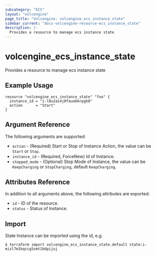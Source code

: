 ```yaml
---
subcategory: "ECS"
layout: "volcengine"
page_title: "Volcengine: volcengine_ecs_instance_state"
sidebar_current: "docs-volcengine-resource-ecs_instance_state"
description: |-
  Provides a resource to manage ecs instance state
---
```

# volcengine_ecs_instance_state
Provides a resource to manage ecs instance state
## Example Usage
```hcl
resource "volcengine_ecs_instance_state" "foo" {
  instance_id = "i-l8u2ai4j0fauo6mrpgk8"
  action      = "Start"
}
```
## Argument Reference
The following arguments are supported:
* `action` - (Required) Start or Stop of Instance Action, the value can be `Start` or `Stop`.
* `instance_id` - (Required, ForceNew) Id of Instance.
* `stopped_mode` - (Optional) Stop Mode of Instance, the value can be `KeepCharging` or `StopCharging`, default `KeepCharging`.

## Attributes Reference
In addition to all arguments above, the following attributes are exported:
* `id` - ID of the resource.
* `status` - Status of Instance.


## Import
State Instance can be imported using the id, e.g.
```
$ terraform import volcengine_ecs_instance_state.default state:i-mizl7m1kqccg5smt1bdpijuj
```

